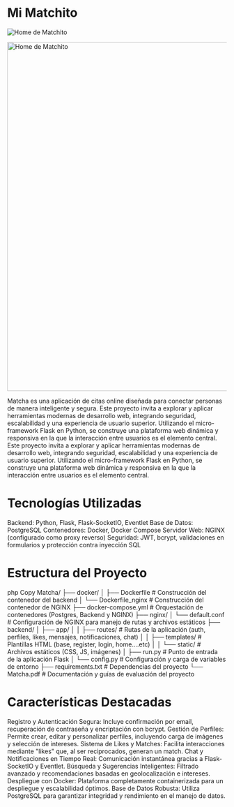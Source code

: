 # Mi Matchito

<p align="left">
  <img src="https://raw.githubusercontent.com/beatriangu/Matchito/main/home.png" alt="Home de Matchito"/>
</p>

<img width="800" alt="Home de Matchito" src="https://raw.githubusercontent.com/beatriangu/Matchito/main/home.png" />

Matcha es una aplicación de citas online diseñada para conectar personas de manera inteligente y segura. Este proyecto invita a explorar y aplicar herramientas modernas de desarrollo web, integrando seguridad, escalabilidad y una experiencia de usuario superior. Utilizando el micro-framework Flask en Python, se construye una plataforma web dinámica y responsiva en la que la interacción entre usuarios es el elemento central.
 Este proyecto invita a explorar y aplicar herramientas modernas de desarrollo web, integrando seguridad, escalabilidad y una experiencia de usuario superior. Utilizando el micro-framework Flask en Python, se construye una plataforma web dinámica y responsiva en la que la interacción entre usuarios es el elemento central.

# Tecnologías Utilizadas
Backend: Python, Flask, Flask-SocketIO, Eventlet
Base de Datos: PostgreSQL
Contenedores: Docker, Docker Compose
Servidor Web: NGINX (configurado como proxy reverso)
Seguridad: JWT, bcrypt, validaciones en formularios y protección contra inyección SQL

# Estructura del Proyecto
php
Copy
Matcha/
├── docker/
│   ├── Dockerfile            # Construcción del contenedor del backend
│   └── Dockerfile_nginx      # Construcción del contenedor de NGINX
├── docker-compose.yml        # Orquestación de contenedores (Postgres, Backend y NGINX)
├── nginx/
│   └── default.conf          # Configuración de NGINX para manejo de rutas y archivos estáticos
├── backend/
│   ├── app/
│   │   ├── routes/           # Rutas de la aplicación (auth, perfiles, likes, mensajes, notificaciones, chat)
│   │   ├── templates/        # Plantillas HTML (base, register, login, home....etc)
│   │   └── static/           # Archivos estáticos (CSS, JS, imágenes)
│   ├── run.py                # Punto de entrada de la aplicación Flask
│   └── config.py             # Configuración y carga de variables de entorno
├── requirements.txt          # Dependencias del proyecto
└── Matcha.pdf                # Documentación y guías de evaluación del proyecto

# Características Destacadas

Registro y Autenticación Segura: Incluye confirmación por email, recuperación de contraseña y encriptación con bcrypt.
Gestión de Perfiles: Permite crear, editar y personalizar perfiles, incluyendo carga de imágenes y selección de intereses.
Sistema de Likes y Matches: Facilita interacciones mediante "likes" que, al ser reciprocados, generan un match.
Chat y Notificaciones en Tiempo Real: Comunicación instantánea gracias a Flask-SocketIO y Eventlet.
Búsqueda y Sugerencias Inteligentes: Filtrado avanzado y recomendaciones basadas en geolocalización e intereses.
Despliegue con Docker: Plataforma completamente containerizada para un despliegue y escalabilidad óptimos.
Base de Datos Robusta: Utiliza PostgreSQL para garantizar integridad y rendimiento en el manejo de datos.


